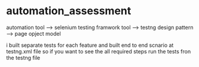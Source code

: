 # automation_assessment
automation tool --> selenium
testing framwork tool --> testng
design pattern --> page opject model 

i built separate tests for each feature and built end to end scnario at testng.xml file so if you want to see the all required steps run the tests fron the testng file 
